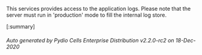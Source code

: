 






This services provides access to the application logs. Please note that the server must run in 'production' mode to fill the internal log store.

[:summary]

###### Auto generated by Pydio Cells Enterprise Distribution v2.2.0-rc2 on 18-Dec-2020
